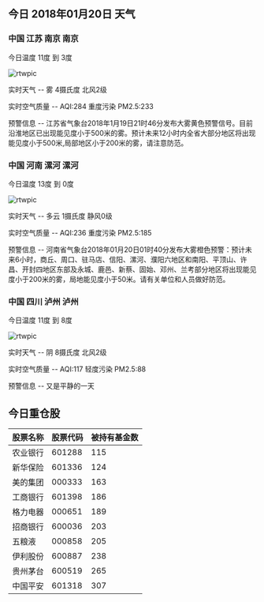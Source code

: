 ## 今日 2018年01月20日 天气
### 中国 江苏 南京 南京

今日温度 11度 到 3度

![rtwpic](http://app1.showapi.com/weather/icon/night/18.png)

实时天气 -- 雾 4摄氏度 北风2级

实时空气质量 -- AQI:284 重度污染 PM2.5:233

预警信息 -- 江苏省气象台2018年1月19日21时46分发布大雾黄色预警信号。目前沿淮地区已出现能见度小于500米的雾。预计未来12小时内全省大部分地区将出现能见度小于500米,局部地区小于200米的雾，请注意防范。
    
### 中国 河南 漯河 漯河

今日温度 13度 到 0度

![rtwpic](http://app1.showapi.com/weather/icon/night/01.png)

实时天气 -- 多云 1摄氏度 静风0级

实时空气质量 -- AQI:236 重度污染 PM2.5:185

预警信息 -- 河南省气象台2018年01月20日01时40分发布大雾橙色预警：预计未来6小时，商丘、周口、驻马店、信阳、漯河、濮阳六地区和南阳、平顶山、许昌、开封四地区东部及永城、鹿邑、新蔡、固始、邓州、兰考部分地区将出现能见度小于200米的雾，局地能见度小于50米。请有关单位和人员做好防范。
    
### 中国 四川 泸州 泸州

今日温度 11度 到 8度

![rtwpic](http://app1.showapi.com/weather/icon/night/02.png)

实时天气 -- 阴 8摄氏度 北风2级

实时空气质量 -- AQI:117 轻度污染 PM2.5:88

预警信息 -- 又是平静的一天
    
## 今日重仓股 

|股票名称|股票代码|被持有基金数|
|---|---|---|
|农业银行|601288|115|
|新华保险|601336|124|
|美的集团|000333|163|
|工商银行|601398|186|
|格力电器|000651|189|
|招商银行|600036|203|
|五粮液|000858|205|
|伊利股份|600887|238|
|贵州茅台|600519|265|
|中国平安|601318|307|
